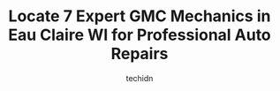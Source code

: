---
layout: ampstory
image: https://images.unsplash.com/photo-1533690876270-13b7a3fa7a19?ixlib=rb-4.0.3&ixid=MnwxMjA3fDB8MHxwaG90by1wYWdlfHx8fGVufDB8fHx8&auto=format&fit=crop&w=640&h=853&q=80
author: techidn
featured: false
description: If youre in need of trustworthy and skilled GMC Mechanic in Eau Claire WI, USA, youll be pleased to discover the 7 best GMC Mechanic in town. Their expertise and commitment to customer sat
title: Locate 7 Expert GMC Mechanics in Eau Claire WI for Professional Auto Repairs
cover:
   title: Locate 7 Expert GMC Mechanics in Eau Claire WI for Professional Auto Repairs
   subtitle: Rickpate
   background: https://images.unsplash.com/photo-1533690876270-13b7a3fa7a19?ixlib=rb-4.0.3&ixid=MnwxMjA3fDB8MHxwaG90by1wYWdlfHx8fGVufDB8fHx8&auto=format&fit=crop&w=640&h=853&q=80

pages: 
 - layout: thirds
   top: <h1>#1 Prestige Kia</h1>
   bottom: "<p>Erin was my sales person and did a fantastic job of making sure I was comfortable and sure of my choice. Even calling me a month later to be sure I was still happy.  I ha</p>"
   background: https://www.knot35.com/toplist/wp-content/uploads/2023/06/best-gmc-mechanic-1-in-eau-claire-wi-1685840298.jpeg
   backgroundblur: true
 - layout: thirds
   top: <h1>#2 One Auto Group</h1>
   bottom: "<p>2900 Lorch Ave, Eau Claire, WI 54701, United States</p>"
   background: https://www.knot35.com/toplist/wp-content/uploads/2023/06/best-gmc-mechanic-2-in-eau-claire-wi-1685840298.png
   cta:
      link: https://www.knot35.com/toplist/locate-7-expert-gmc-mechanics-in-eau-claire-wi-for-professional-auto-repairs/
      text: Locate 7 Expert GMC Mechanics in Eau Claire WI for Professional Auto Repairs
 - layout: thirds
   top: <h1>#3 Eau Claire Automotive Group</h1>
   bottom: "<p>3100 Mall Dr, Eau Claire, WI 54701, United States</p>"
   background: https://www.knot35.com/toplist/wp-content/uploads/2023/06/best-gmc-mechanic-3-in-eau-claire-wi-1685840299.png
   cta:
      link: https://www.knot35.com/toplist/locate-7-expert-gmc-mechanics-in-eau-claire-wi-for-professional-auto-repairs/
      text: Locate 7 Expert GMC Mechanics in Eau Claire WI for Professional Auto Repairs
 - layout: thirds
   top: <h1>#4 Adams Automotive Center</h1>
   bottom: "<p>2915 Craig Rd, Eau Claire, WI 54701, United States</p>"
   background: https://images.unsplash.com/photo-1557672172-298e090bd0f1?ixlib=rb-4.0.3&ixid=MnwxMjA3fDB8MHxwaG90by1wYWdlfHx8fGVufDB8fHx8&auto=format&fit=crop&w=640&h=853&q=80
   cta:
      link: https://www.knot35.com/toplist/locate-7-expert-gmc-mechanics-in-eau-claire-wi-for-professional-auto-repairs/
      text: Locate 7 Expert GMC Mechanics in Eau Claire WI for Professional Auto Repairs
 - layout: thirds
   top: <h1>#5 Prestige Auto Corporation</h1>
   bottom: "<p>3525 U.S. 93, Eau Claire, WI 54701, United States</p>"
   background: https://images.unsplash.com/photo-1462556791646-c201b8241a94?ixlib=rb-4.0.3&ixid=MnwxMjA3fDB8MHxwaG90by1wYWdlfHx8fGVufDB8fHx8&auto=format&fit=crop&w=640&h=853&q=80
   cta:
      link: https://www.knot35.com/toplist/locate-7-expert-gmc-mechanics-in-eau-claire-wi-for-professional-auto-repairs/
      text: Locate 7 Expert GMC Mechanics in Eau Claire WI for Professional Auto Repairs
 - layout: thirds
   top: <h1>#6 Markquart Motors Service Department</h1>
   bottom: "<p>2191 S Prairie View Rd, Chippewa Falls, WI 54729, United States</p>"
   background: https://images.unsplash.com/photo-1553949345-eb786bb3f7ba?ixlib=rb-4.0.3&ixid=MnwxMjA3fDB8MHxwaG90by1wYWdlfHx8fGVufDB8fHx8&auto=format&fit=crop&w=640&h=853&q=80
   cta:
      link: https://www.knot35.com/toplist/locate-7-expert-gmc-mechanics-in-eau-claire-wi-for-professional-auto-repairs/
      text: Locate 7 Expert GMC Mechanics in Eau Claire WI for Professional Auto Repairs
 - layout: thirds
   top: <h1>#7 Ken Vance Hyundai</h1>
   bottom: "<p>5252 WI-93 Trunk, Eau Claire, WI 54701, United States</p>"
   background: https://images.unsplash.com/photo-1540457036297-448b6b99e91c?ixlib=rb-4.0.3&ixid=MnwxMjA3fDB8MHxwaG90by1wYWdlfHx8fGVufDB8fHx8&auto=format&fit=crop&w=640&h=853&q=80
   cta:
      link: https://www.knot35.com/toplist/locate-7-expert-gmc-mechanics-in-eau-claire-wi-for-professional-auto-repairs/
      text: Locate 7 Expert GMC Mechanics in Eau Claire WI for Professional Auto Repairs
 - layout: thirds
   middle: Continue reading...
   background: https://images.unsplash.com/photo-1524169358666-79f22534bc6e?ixlib=rb-4.0.3&ixid=MnwxMjA3fDB8MHxwaG90by1wYWdlfHx8fGVufDB8fHx8&auto=format&fit=crop&w=640&h=853&q=80
   cta:
      link: https://www.knot35.com/toplist/locate-7-expert-gmc-mechanics-in-eau-claire-wi-for-professional-auto-repairs/
      text: Locate 7 Expert GMC Mechanics in Eau Claire WI for Professional Auto Repairs
      
---